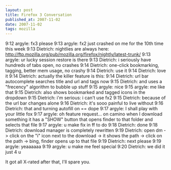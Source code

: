 ```yaml
---
layout: post
title: Firefox 3 Conversation
published_at: 2007-11-02
date: 2007-11-02
tags: mozilla
---
```


9:12 argyle: fx3 please
9:13 argyle: fx2 just crashed on me for the 10th time this week
9:13 Dietrich: nightlies are always here: http://ftp.mozilla.org/pub/mozilla.org/firefox/nightly/latest-trunk/
9:13 argyle: ur lucky session restore is there
9:13 Dietrich: i seriously have hundreds of tabs open, no crashes
9:14 Dietrich: one-click bookmarking, tagging, better mem usage, no crashy
9:14 Dietrich: use it
9:14 Dietrich: love it
9:14 Dietrich: actually the killer feature is this:
9:14 Dietrich: url bar autocomplete searches title and url and tags now
9:15 Dietrich: and uses a "frecency" algorithm to bubble up stuff
9:15 argyle: nice
9:15 argyle: me like that
9:15 Dietrich: also shows bookmarked and tagged icons in the dropdown
9:15 Dietrich: i'm serious: i can't use fx2
9:15 Dietrich: because of the url bar changes alone
9:16 Dietrich: it's sooo painful to live without
9:16 Dietrich: that and turning autofill on == dope
9:17 argyle: I shall play with your little fox
9:17 argyle: oh feature request... on camino when I download something it has a "SHOW" button that opens finder to that folder and selects that file
9:17 argyle: u make fix in ff to do
9:18 Dietrich: done
9:18 Dietrich: download manager is completely rewritten
9:19 Dietrich: open dm -> click on the "i" icon next to the download -> it shows the path -> click on the path -> bing, finder opens up to that file
9:19 Dietrich: next please
9:19 argyle: yeaaaaaa
9:19 argyle: u make me feel special
9:20 Dietrich: we did it just 4 u

It got all X-rated after that, I'll spare you.